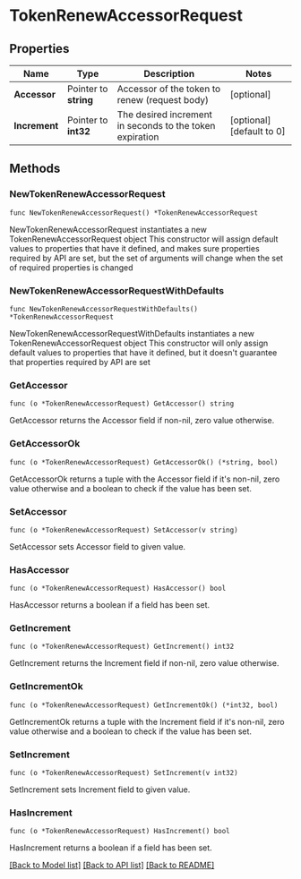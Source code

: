 # TokenRenewAccessorRequest


## Properties

Name | Type | Description | Notes
------------ | ------------- | ------------- | -------------
**Accessor** | Pointer to **string** | Accessor of the token to renew (request body) | [optional] 
**Increment** | Pointer to **int32** | The desired increment in seconds to the token expiration | [optional] [default to 0]



## Methods


### NewTokenRenewAccessorRequest

`func NewTokenRenewAccessorRequest() *TokenRenewAccessorRequest`

NewTokenRenewAccessorRequest instantiates a new TokenRenewAccessorRequest object
This constructor will assign default values to properties that have it defined,
and makes sure properties required by API are set, but the set of arguments
will change when the set of required properties is changed

### NewTokenRenewAccessorRequestWithDefaults

`func NewTokenRenewAccessorRequestWithDefaults() *TokenRenewAccessorRequest`

NewTokenRenewAccessorRequestWithDefaults instantiates a new TokenRenewAccessorRequest object
This constructor will only assign default values to properties that have it defined,
but it doesn't guarantee that properties required by API are set


### GetAccessor

`func (o *TokenRenewAccessorRequest) GetAccessor() string`

GetAccessor returns the Accessor field if non-nil, zero value otherwise.

### GetAccessorOk

`func (o *TokenRenewAccessorRequest) GetAccessorOk() (*string, bool)`

GetAccessorOk returns a tuple with the Accessor field if it's non-nil, zero value otherwise
and a boolean to check if the value has been set.

### SetAccessor

`func (o *TokenRenewAccessorRequest) SetAccessor(v string)`

SetAccessor sets Accessor field to given value.


### HasAccessor

`func (o *TokenRenewAccessorRequest) HasAccessor() bool`

HasAccessor returns a boolean if a field has been set.




### GetIncrement

`func (o *TokenRenewAccessorRequest) GetIncrement() int32`

GetIncrement returns the Increment field if non-nil, zero value otherwise.

### GetIncrementOk

`func (o *TokenRenewAccessorRequest) GetIncrementOk() (*int32, bool)`

GetIncrementOk returns a tuple with the Increment field if it's non-nil, zero value otherwise
and a boolean to check if the value has been set.

### SetIncrement

`func (o *TokenRenewAccessorRequest) SetIncrement(v int32)`

SetIncrement sets Increment field to given value.


### HasIncrement

`func (o *TokenRenewAccessorRequest) HasIncrement() bool`

HasIncrement returns a boolean if a field has been set.









[[Back to Model list]](../README.md#documentation-for-models) [[Back to API list]](../README.md#documentation-for-api-endpoints) [[Back to README]](../README.md)


